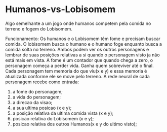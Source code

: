 # Humanos-vs-Lobisomem
Algo semelhante a um jogo onde humanos competem pela comida no terreno e fogem do Lobisomem.

Funcionamento:
Os humanos e o Lobisomem têm fome e precisam buscar comida. O lobisomem busca o humano e o humano foge enquanto busca a comida solta no terreno.
Ambos podem ver os outros personagens e lembrar de suas posições relativas a si quando o personagem visto ja não está mais em vista.
A fome é um contador que quando chega a zero, o personagem começa a perder vida. Ganha quem sobreviver até o final.
Cada personagem tem memoria do que viu(x e y) e essa memoria é atualizada conforme ele se move pelo terreno.
A rede neural de cada personagem recebe como entrada:
  1. a fome do personagem;
  2. a vida do personagem;
  3. a direcao da visao;
  4. a sua ultima posicao (x e y);
  5. a posição relativa da ultima comida vista (x e y);
  6. posicao relativa do Lobisomem (x e y);
  7. posicao relativa dos outros Humanos(x e y do ultimo visto);

